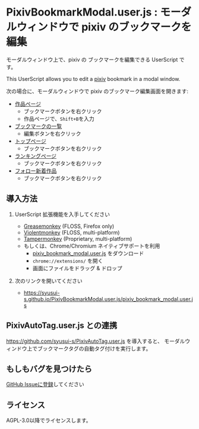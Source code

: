 PixivBookmarkModal.user.js : モーダルウィンドウで pixiv のブックマークを編集
=====

モーダルウィンドウ上で、pixiv の ブックマークを編集できる UserScript です。

This UserScript allows you to edit a [pixiv](https://pixiv.net/) bookmark in a modal window.

次の場合に、モーダルウィンドウで pixiv のブックマーク編集画面を開きます:

* [作品ページ](https://www.pixiv.net/artworks/20)
	* ブックマークボタンを右クリック
	* 作品ページで、`Shift+B`を入力
* [ブックマークの一覧](https://www.pixiv.net/bookmark.php)
	* 編集ボタンを右クリック
* [トップページ](https://www.pixiv.net/)
	* ブックマークボタンを右クリック
* [ランキングページ](https://www.pixiv.net/ranking.php)
	* ブックマークボタンを右クリック
* [フォロー新着作品](https://www.pixiv.net/bookmark_new_illust.php)
	* ブックマークボタンを右クリック

導入方法
----

1. UserScript 拡張機能を入手してください
	* [Greasemonkey](https://www.greasespot.net/) (FLOSS, Firefox only)
	* [Violentmonkey](https://violentmonkey.github.io/) (FLOSS, multi-platform)
	* [Tampermonkey](https://www.tampermonkey.net/) (Proprietary, multi-platform)
	* もしくは、Chrome/Chromium ネイティブサポートを利用
		* [pixiv_bookmark_modal.user.js](https://syusui-s.github.io/PixivBookmarkModal.user.js/pixiv_bookmark_modal.user.js) をダウンロード
		* `chrome://extensions/` を開く
		* 画面にファイルをドラッグ & ドロップ

1. 次のリンクを開いてください
	* <https://syusui-s.github.io/PixivBookmarkModal.user.js/pixiv_bookmark_modal.user.js>

PixivAutoTag.user.js との連携
----
<https://github.com/syusui-s/PixivAutoTag.user.js> を導入すると、
モーダルウィンドウ上でブックマークタグの自動タグ付けを実行します。

もしもバグを見つけたら
----
[GitHub Issueに登録](https://github.com/syusui-s/PixivBookmarkModal.user.js/issues/new)してください

ライセンス
----
AGPL-3.0以降でライセンスします。
